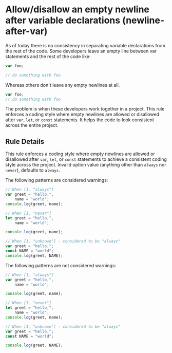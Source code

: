 # Allow/disallow an empty newline after variable declarations (newline-after-var)

As of today there is no consistency in separating variable declarations from the rest of the code. Some developers leave an empty line between var statements and the rest of the code like:

```js
var foo;

// do something with foo
```

Whereas others don't leave any empty newlines at all.

```js
var foo;
// do something with foo
```

The problem is when these developers work together in a project. This rule enforces a coding style where empty newlines are allowed or disallowed after `var`, `let`, or `const` statements. It helps the code to look consistent across the entire project.

## Rule Details

This rule enforces a coding style where empty newlines are allowed or disallowed after `var`, `let`, or `const` statements to achieve a consistent coding style across the project.
Invalid option value (anything other than `always` nor `never`), defaults to `always`.

The following patterns are considered warnings:

```js
// When [1, "always"]
var greet = "hello,",
    name = "world";
console.log(greet, name);

// When [1, "never"]
let greet = "hello,",
    name = "world";

console.log(greet, name);

// When [1, "unknown"] - considered to be "always"
var greet = "hello,";
const NAME = "world";
console.log(greet, NAME);
```

The following patterns are not considered warnings:

```js
// When [1, "always"]
var greet = "hello,",
    name = "world";

console.log(greet, name);

// When [1, "never"]
let greet = "hello,",
    name = "world";
console.log(greet, name);

// When [1, "unknown"] - considered to be "always"
var greet = "hello,";
const NAME = "world";

console.log(greet, NAME);
```
